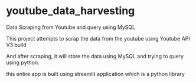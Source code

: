 # youtube_data_harvesting
Data Scraping from Youtube and query using MySQL


This project attempts to scrap the data from the youtube using Youtube API V3 build

And after scraping, it will store the data using MySQL and trying to query using python.

this entire app is built using streamlit application which is a python library